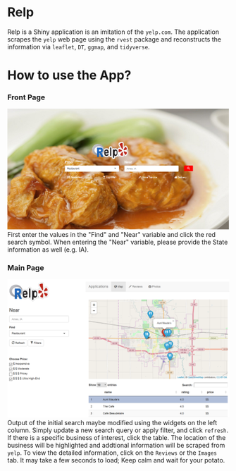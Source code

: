 # Relp

Relp is a Shiny application is an imitation of the `yelp.com`.
The application scrapes the `yelp` web page using the `rvest` package and reconstructs the information via `leaflet`, `DT`, `ggmap`, and `tidyverse`.

# How to use the App?
### Front Page
![Front Page](/Report/relp_front.PNG)
First enter the values in the "Find" and "Near" variable and click the red search symbol.
When entering the "Near" variable, please provide the State information as well (e.g. IA).

### Main Page
![Front Page](/Report/relp_main.PNG)
Output of the initial search maybe modified using the widgets on the left column.  Simply update a new search query or apply filter, and click `refresh`. If there is a specific business of interest, click the table.  The location of the business will be highlighted and addtional information will be scraped from `yelp`. To view the detailed information, click on the `Reviews` or the `Images` tab. It may take a few seconds to load; Keep calm and wait for your potato.
